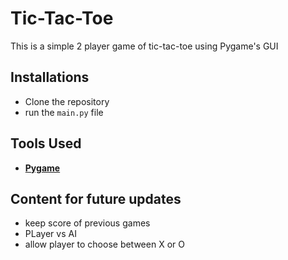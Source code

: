 # Tic-Tac-Toe

This is a simple 2 player game of tic-tac-toe using Pygame's GUI

## Installations
- Clone the repository
- run the `main.py` file

## Tools Used
* [<b>Pygame</b>](https://www.pygame.org/docs/)


## Content for future updates
- keep score of previous games
- PLayer vs AI
- allow player to choose between X or O
